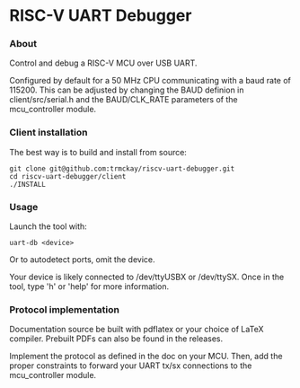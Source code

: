 # RISC-V UART Debugger #

### About ###
Control and debug a RISC-V MCU over USB UART.

Configured by default for a 50 MHz CPU communicating with a baud rate of 115200. This can be adjusted by changing the BAUD definion in client/src/serial.h and the BAUD/CLK_RATE parameters of the mcu_controller module.

### Client installation ###

The best way is to build and install from source:

```
git clone git@github.com:trmckay/riscv-uart-debugger.git
cd riscv-uart-debugger/client
./INSTALL
```

### Usage ###
Launch the tool with:
```
uart-db <device>
```
Or to autodetect ports, omit the device.

Your device is likely connected to /dev/ttyUSBX or /dev/ttySX.
Once in the tool, type 'h' or 'help' for more information.

### Protocol implementation ###
Documentation source be built with pdflatex or your choice of LaTeX compiler. Prebuilt PDFs can also be found in the releases.

Implement the protocol as defined in the doc on your MCU. Then, add the proper constraints to
forward your UART tx/sx connections to the mcu\_controller module.
